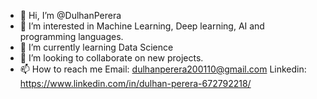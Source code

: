 - 👋 Hi, I’m @DulhanPerera
- 👀 I’m interested in Machine Learning, Deep learning, AI and programming languages.
- 🌱 I’m currently learning Data Science
- 💞️ I’m looking to collaborate on new projects.
- 📫 How to reach me Email: dulhanperera200110@gmail.com
                      Linkedin: https://www.linkedin.com/in/dulhan-perera-672792218/
                      

<!---
DulhanPerera/DulhanPerera is a ✨ special ✨ repository because its `README.md` (this file) appears on your GitHub profile.
You can click the Preview link to take a look at your changes.
--->
